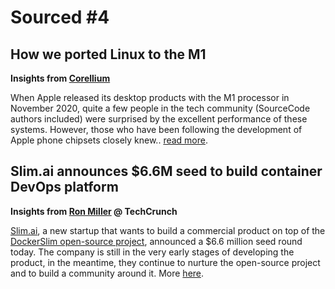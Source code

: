 # Sourced #4

## How we ported Linux to the M1

**Insights from [Corellium](https://corellium.com/blog/linux-m1)**

When Apple released its desktop products with the M1 processor in November 2020, quite a few people in the tech community (SourceCode authors included) were surprised by the excellent performance of these systems. However, those who have been following the development of Apple phone chipsets closely knew.. [read more](https://corellium.com/blog/linux-m1).

## Slim.ai announces \$6.6M seed to build container DevOps platform

**Insights from [Ron Miller](https://techcrunch.com/2021/01/12/slim-ai-announces-6-6m-seed-to-build-container-devops-platform/) @ TechCrunch**

[Slim.ai](https://www.slim.ai/), a new startup that wants to build a commercial product on top of the [DockerSlim open-source project](https://github.com/docker-slim/docker-slim), announced a \$6.6 million seed round today. The company is still in the very early stages of developing the product, in the meantime, they continue to nurture the open-source project and to build a community around it. More [here](https://techcrunch.com/2021/01/12/slim-ai-announces-6-6m-seed-to-build-container-devops-platform/).
